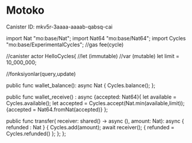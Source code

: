 # Motoko
Canister ID: mkv5r-3aaaa-aaaab-qabsq-cai

import Nat "mo:base/Nat";
import Nat64 "mo:base/Nat64";
import Cycles "mo:base/ExperimentalCycles";
//gas fee(cycle)

//canister
actor HelloCycles{
//let (immutable)
//var (mutable)
let limit = 10_000_000;

//fonksiyonlar(query,update)

public func wallet_balance(): async Nat {
  Cycles.balance();
};

public func wallet_receive() : async {accepted: Nat64}{
  let available = Cycles.available();
  let accepted = Cycles.accept(Nat.min(available,limit));
  {accepted = Nat64.fromNat(accepted)}
};

public func transfer(
  receiver: shared() -> async (),
  amount: Nat): async { refunded : Nat } {
    Cycles.add(amount);
    await receiver();
    { refunded = Cycles.refunded() };
  };
};

